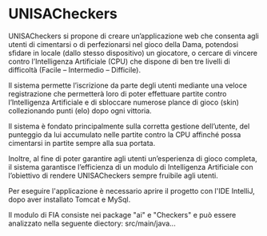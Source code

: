 # UNISACheckers
UNISACheckers si propone di creare un’applicazione web che consenta
agli utenti di cimentarsi o di perfezionarsi nel gioco della Dama,
potendosi sfidare in locale (dallo stesso dispositivo) un giocatore, o
cercare di vincere contro l’Intelligenza Artificiale (CPU) che dispone di
ben tre livelli di difficoltà (Facile – Intermedio – Difficile).

Il sistema permette l’iscrizione da parte degli utenti mediante una
veloce registrazione che permetterà loro di poter effettuare partite
contro l’Intelligenza Artificiale e di sbloccare numerose plance di
gioco (skin) collezionando punti (elo) dopo ogni vittoria.

Il sistema è fondato principalmente sulla corretta gestione dell’utente,
del punteggio da lui accumulato nelle partite contro la CPU affinché
possa cimentarsi in partite sempre alla sua portata.

Inoltre, al fine di poter garantire agli utenti un’esperienza di gioco
completa, il sistema garantisce l’efficienza di un modulo di Intelligenza
Artificiale con l’obiettivo di rendere UNISACheckers sempre fruibile agli
utenti.

Per eseguire l'applicazione è necessario aprire il progetto con l'IDE
IntelliJ, dopo aver installato Tomcat e MySql.

Il modulo di FIA consiste nei package "ai" e "Checkers" e può essere analizzato 
nella seguente diectory: src/main/java...
